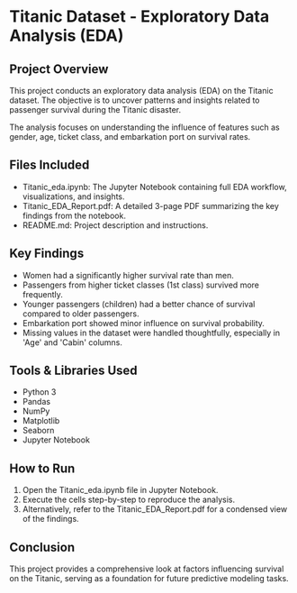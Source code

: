 # Titanic Dataset - Exploratory Data Analysis (EDA)

## Project Overview
This project conducts an exploratory data analysis (EDA) on the Titanic dataset. 
The objective is to uncover patterns and insights related to passenger survival during the Titanic disaster.

The analysis focuses on understanding the influence of features such as gender, age, ticket class, and embarkation port on survival rates.

## Files Included
- Titanic_eda.ipynb: The Jupyter Notebook containing full EDA workflow, visualizations, and insights.
- Titanic_EDA_Report.pdf: A detailed 3-page PDF summarizing the key findings from the notebook.
- README.md: Project description and instructions.

## Key Findings
- Women had a significantly higher survival rate than men.
- Passengers from higher ticket classes (1st class) survived more frequently.
- Younger passengers (children) had a better chance of survival compared to older passengers.
- Embarkation port showed minor influence on survival probability.
- Missing values in the dataset were handled thoughtfully, especially in 'Age' and 'Cabin' columns.

## Tools & Libraries Used
- Python 3
- Pandas
- NumPy
- Matplotlib
- Seaborn
- Jupyter Notebook

## How to Run
1. Open the Titanic_eda.ipynb file in Jupyter Notebook.
2. Execute the cells step-by-step to reproduce the analysis.
3. Alternatively, refer to the Titanic_EDA_Report.pdf for a condensed view of the findings.

## Conclusion
This project provides a comprehensive look at factors influencing survival on the Titanic, serving as a foundation for future predictive modeling tasks.
